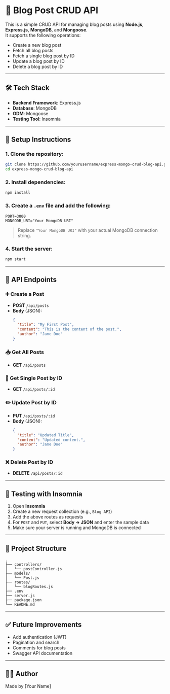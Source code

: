 # 📝 Blog Post CRUD API

This is a simple CRUD API for managing blog posts using **Node.js**, **Express.js**, **MongoDB**, and **Mongoose**.  
It supports the following operations:

- Create a new blog post
- Fetch all blog posts
- Fetch a single blog post by ID
- Update a blog post by ID
- Delete a blog post by ID

---

## 🛠 Tech Stack

- **Backend Framework**: Express.js
- **Database**: MongoDB
- **ODM**: Mongoose
- **Testing Tool**: Insomnia

---

## 🚀 Setup Instructions

### 1. Clone the repository:

```bash
git clone https://github.com/yourusername/express-mongo-crud-blog-api.git
cd express-mongo-crud-blog-api
```

### 2. Install dependencies:

```bash
npm install
```

### 3. Create a `.env` file and add the following:

```env
PORT=3000
MONGODB_URI="Your MongoDB URI"
```

> Replace `"Your MongoDB URI"` with your actual MongoDB connection string.

### 4. Start the server:

```bash
npm start
```

---

## 📮 API Endpoints

### ➕ Create a Post
- **POST** `/api/posts`
- **Body** (JSON):
  ```json
  {
    "title": "My First Post",
    "content": "This is the content of the post.",
    "author": "Jane Doe"
  }
  ```

### 📥 Get All Posts
- **GET** `/api/posts`

### 📄 Get Single Post by ID
- **GET** `/api/posts/:id`

### ✏️ Update Post by ID
- **PUT** `/api/posts/:id`
- **Body** (JSON):
  ```json
  {
    "title": "Updated Title",
    "content": "Updated content.",
    "author": "Jane Doe"
  }
  ```

### ❌ Delete Post by ID
- **DELETE** `/api/posts/:id`

---

## 🧪 Testing with Insomnia

1. Open **Insomnia**
2. Create a new request collection (e.g., `Blog API`)
3. Add the above routes as requests
4. For `POST` and `PUT`, select **Body → JSON** and enter the sample data
5. Make sure your server is running and MongoDB is connected

---

## 📂 Project Structure

```
.
├── controllers/
│   └── postController.js
├── models/
│   └── Post.js
├── routes/
│   └── blogRoutes.js
├── .env
├── server.js
├── package.json
└── README.md
```

---

## ✅ Future Improvements

- Add authentication (JWT)
- Pagination and search
- Comments for blog posts
- Swagger API documentation

---

## 🧑‍💻 Author

Made by [Your Name]